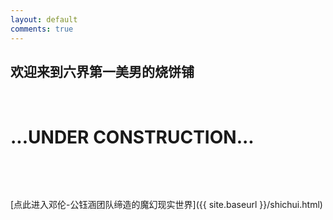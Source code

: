 ```yaml
---
layout: default
comments: true
---
```


## 欢迎来到六界第一美男的烧饼铺

&nbsp;

# ...UNDER CONSTRUCTION...

&nbsp;

&nbsp;

[点此进入邓伦-公钰涵团队缔造的魔幻现实世界]({{ site.baseurl }}/shichui.html)




